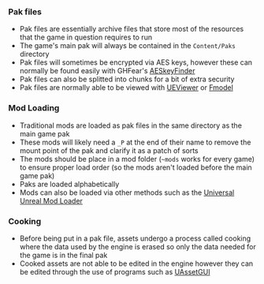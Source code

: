### Pak files
- Pak files are essentially archive files that store most of the resources that the game in question requires to run
- The game's main pak will always be contained in the `Content/Paks` directory
- Pak files will sometimes be encrypted via AES keys, however these can normally be found easily with GHFear's [AESkeyFinder](https://zenhax.com/viewtopic.php?t=9407&start=20)
- Pak files can also be splitted into chunks for a bit of extra security
- Pak files are normally able to be viewed with [UEViewer](https://www.gildor.org/en/projects/umodel) or [Fmodel](https://fmodel.app/)
### Mod Loading
- Traditional mods are loaded as pak files in the same directory as the main game pak
- These mods will likely need a `_P` at the end of their name to remove the mount point of the pak and clarify it as a patch of sorts
- The mods should be place in a mod folder (`~mods` works for every game) to ensure proper load order (so the mods aren't loaded before the main game pak)
- Paks are loaded alphabetically
- Mods can also be loaded via other methods such as the [Universal Unreal Mod Loader](https://github.com/RussellJerome/UnrealModLoader)
### Cooking
- Before being put in a pak file, assets undergo a process called cooking where the data used by the engine is erased so only the data needed for the game is in the final pak
- Cooked assets are not able to be edited in the engine however they can be edited through the use of programs such as [UAssetGUI](https://github.com/atenfyr/UAssetGUI)
